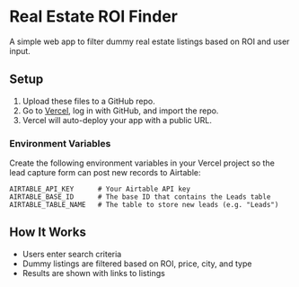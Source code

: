 # Real Estate ROI Finder

A simple web app to filter dummy real estate listings based on ROI and user input.

## Setup

1. Upload these files to a GitHub repo.
2. Go to [Vercel](https://vercel.com), log in with GitHub, and import the repo.
3. Vercel will auto-deploy your app with a public URL.

### Environment Variables

Create the following environment variables in your Vercel project so the lead
capture form can post new records to Airtable:

```
AIRTABLE_API_KEY      # Your Airtable API key
AIRTABLE_BASE_ID      # The base ID that contains the Leads table
AIRTABLE_TABLE_NAME   # The table to store new leads (e.g. "Leads")
```

## How It Works

- Users enter search criteria
- Dummy listings are filtered based on ROI, price, city, and type
- Results are shown with links to listings
